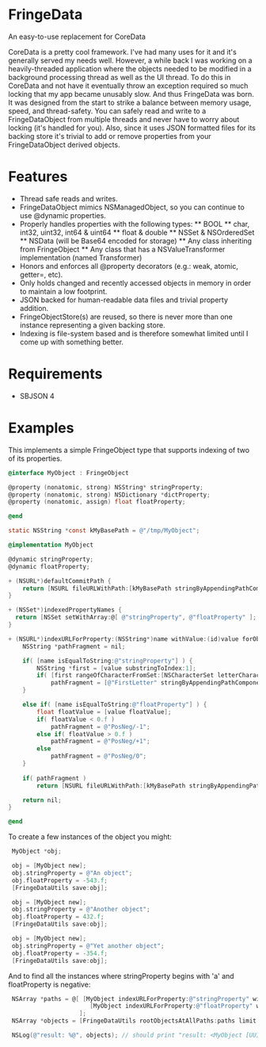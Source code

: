 FringeData
==========

An easy-to-use replacement for CoreData

CoreData is a pretty cool framework. I've had many uses for it and it's generally served my needs well.
However, a while back I was working on a heavily-threaded application where the objects needed to
be modified in a background processing thread as well as the UI thread. To do this in CoreData and not
have it eventually throw an exception required so much locking that my app became unusably slow.
And thus FringeData was born. It was designed from the start to strike a balance between memory usage, speed,
and thread-safety. You can safely read and write to a FringeDataObject from multiple threads and never have
to worry about locking (it's handled for you). Also, since it uses JSON formatted files for its backing store
it's trivial to add or remove properties from your FringeDataObject derived objects.

Features
========
* Thread safe reads and writes.
* FringeDataObject mimics NSManagedObject, so you can continue to use @dynamic properties.
* Properly handles properties with the following types:
** BOOL
** char, int32, uint32, int64 & uint64
** float & double
** NSSet & NSOrderedSet
** NSData (will be Base64 encoded for storage)
** Any class inheriting from FringeObject
** Any class that has a NSValueTransformer implementation (named <class name>Transformer)
* Honors and enforces all @property decorators (e.g.: weak, atomic, getter=, etc).
* Only holds changed and recently accessed objects in memory in order to maintain a low footprint.
* JSON backed for human-readable data files and trivial property addition.
* FringeObjectStore(s) are reused, so there is never more than one instance representing a given backing store.
* Indexing is file-system based and is therefore somewhat limited until I come up with something better.

Requirements
============
* SBJSON 4

Examples
========

This implements a simple FringeObject type that supports indexing of two of its properties.
```objective-c
@interface MyObject : FringeObject

@property (nonatomic, strong) NSString* stringProperty;
@property (nonatomic, strong) NSDictionary *dictProperty;
@property (nonatomic, assign) float floatProperty;

@end

static NSString *const kMyBasePath = @"/tmp/MyObject";

@implementation MyObject

@dynamic stringProperty;
@dynamic floatProperty;

+ (NSURL*)defaultCommitPath {
    return [NSURL fileURLWithPath:[kMyBasePath stringByAppendingPathComponent:@"Data"];
}

+ (NSSet*)indexedPropertyNames {
  return [NSSet setWithArray:@[ @"stringProperty", @"floatProperty" ];
}

+ (NSURL*)indexURLForProperty:(NSString*)name withValue:(id)value forObject:(FringeObject*)object {
    NSString *pathFragment = nil;

    if( [name isEqualToString:@"stringProperty"] ) {
        NSString *first = [value substringToIndex:1];
        if( [first rangeOfCharacterFromSet:[NSCharacterSet letterCharacterSet]].location != NSNotFound )
            pathFragment = [@"FirstLetter" stringByAppendingPathComponent:[first uppercaseString]]];
    }

    else if( [name isEqualToString:@"floatProperty"] ) {
        float floatValue = [value floatValue];
        if( floatValue < 0.f )
            pathFragment = @"PosNeg/-1";
        else if( floatValue > 0.f )
            pathFragment = @"PosNeg/+1";
        else
            pathFragment = @"PosNeg/0";
    }
    
    if( pathFragment )
        return [NSURL fileURLWithPath:[kMyBasePath stringByAppendingPathComponent:pathFragment]];

    return nil;
}

@end
```

To create a few instances of the object you might:
```objective-c
 MyObject *obj;

 obj = [MyObject new];
 obj.stringProperty = @"An object";
 obj.floatProperty = -543.f;
 [FringeDataUtils save:obj];

 obj = [MyObject new];
 obj.stringProperty = @"Another object";
 obj.floatProperty = 432.f;
 [FringeDataUtils save:obj];

 obj = [MyObject new];
 obj.stringProperty = @"Yet another object";
 obj.floatProperty = -354.f;
 [FringeDataUtils save:obj];

```

And to find all the instances where stringProperty begins with 'a' and floatProperty is negative:
```objective-c
 NSArray *paths = @[ [MyObject indexURLForProperty:@"stringProperty" withValue:@"a" forObject:nil],
                       [MyObject indexURLForProperty:@"floatProperty" withValue:@-1.f forObject:nil]
                    ];
 NSArray *objects = [FringeDataUtils rootObjectsAtAllPaths:paths limit:0];

 NSLog(@"result: %@", objects); // should print "result: <MyObject [UUID] {stringProperty: \"An object\", floatProperty: -543.0, dictProperty: nil}>"
```
